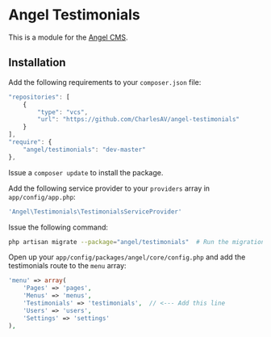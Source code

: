 Angel Testimonials
==============
This is a module for the [Angel CMS](https://github.com/CharlesAV/angel).

Installation
------------
Add the following requirements to your `composer.json` file:
```javascript
"repositories": [
	{
		"type": "vcs",
		"url": "https://github.com/CharlesAV/angel-testimonials"
	}
],
"require": {
	"angel/testimonials": "dev-master"
},
```

Issue a `composer update` to install the package.

Add the following service provider to your `providers` array in `app/config/app.php`:
```php
'Angel\Testimonials\TestimonialsServiceProvider'
```

Issue the following command:
```bash
php artisan migrate --package="angel/testimonials"  # Run the migrations
```

Open up your `app/config/packages/angel/core/config.php` and add the testimonials route to the `menu` array:
```php
'menu' => array(
	'Pages' => 'pages',
	'Menus' => 'menus',
	'Testimonials' => 'testimonials',  // <--- Add this line
	'Users' => 'users',
	'Settings' => 'settings'
),
```
